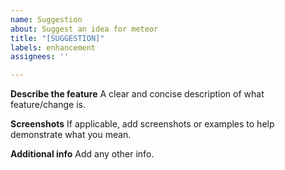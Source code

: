 ```yaml
---
name: Suggestion
about: Suggest an idea for meteor
title: "[SUGGESTION]"
labels: enhancement
assignees: ''

---
```


**Describe the feature**
A clear and concise description of what feature/change is.

**Screenshots**
If applicable, add screenshots or examples to help demonstrate what you mean.

**Additional info**
Add any other info.
